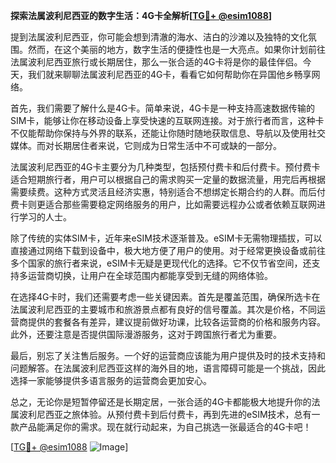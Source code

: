 **探索法属波利尼西亚的数字生活：4G卡全解析[[TG💪+ @esim1088](https://t.me/s/esim1088)]**

提到法属波利尼西亚，你可能会想到清澈的海水、洁白的沙滩以及独特的文化氛围。然而，在这个美丽的地方，数字生活的便捷性也是一大亮点。如果你计划前往法属波利尼西亚旅行或长期居住，那么一张合适的4G卡将是你的最佳伴侣。今天，我们就来聊聊法属波利尼西亚的4G卡，看看它如何帮助你在异国他乡畅享网络。

首先，我们需要了解什么是4G卡。简单来说，4G卡是一种支持高速数据传输的SIM卡，能够让你在移动设备上享受快速的互联网连接。对于旅行者而言，这种卡不仅能帮助你保持与外界的联系，还能让你随时随地获取信息、导航以及使用社交媒体。而对长期居住者来说，它则成为日常生活中不可或缺的一部分。

法属波利尼西亚的4G卡主要分为几种类型，包括预付费卡和后付费卡。预付费卡适合短期旅行者，用户可以根据自己的需求购买一定量的数据流量，用完后再根据需要续费。这种方式灵活且经济实惠，特别适合不想绑定长期合约的人群。而后付费卡则更适合那些需要稳定网络服务的用户，比如需要远程办公或者依赖互联网进行学习的人士。

除了传统的实体SIM卡，近年来eSIM技术逐渐普及。eSIM卡无需物理插拔，可以直接通过网络下载到设备中，极大地方便了用户的使用。对于经常更换设备或前往多个国家的旅行者来说，eSIM卡无疑是更现代化的选择。它不仅节省空间，还支持多运营商切换，让用户在全球范围内都能享受到无缝的网络体验。

在选择4G卡时，我们还需要考虑一些关键因素。首先是覆盖范围，确保所选卡在法属波利尼西亚的主要城市和旅游景点都有良好的信号覆盖。其次是价格，不同运营商提供的套餐各有差异，建议提前做好功课，比较各运营商的价格和服务内容。此外，还要注意是否提供国际漫游服务，这对于跨国旅行者尤为重要。

最后，别忘了关注售后服务。一个好的运营商应该能为用户提供及时的技术支持和问题解答。在法属波利尼西亚这样的海外目的地，语言障碍可能是一个挑战，因此选择一家能够提供多语言服务的运营商会更加安心。

总之，无论你是短暂停留还是长期定居，一张合适的4G卡都能极大地提升你的法属波利尼西亚之旅体验。从预付费卡到后付费卡，再到先进的eSIM技术，总有一款产品能满足你的需求。现在就行动起来，为自己挑选一张最适合的4G卡吧！

[[TG💪+ @esim1088](https://t.me/s/esim1088) ![Image](https://i.postimg.cc/4NQfJmqS/Snipaste-2025-05-13-00-14-12.png)]
